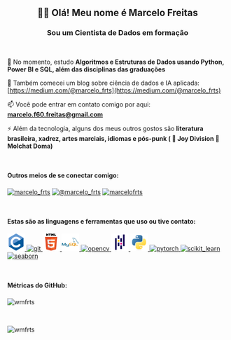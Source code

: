 

<h2 align="center">👋🏼 Olá! Meu nome é Marcelo Freitas</h2>
<h3 align="center">Sou um Cientista de Dados em formação</h3>

</br>

🌱 No momento, estudo **Algoritmos e Estruturas de Dados usando Python, Power BI e SQL, além das disciplinas das graduações**

📝 Também comecei um blog sobre ciência de dados e IA aplicada: [https://medium.com/@marcelo_frts](https://medium.com/@marcelo_frts)

📫 Você pode entrar em contato comigo por aqui: **marcelo.f60.freitas@gmail.com**

⚡ Além da tecnologia, alguns dos meus outros gostos são **literatura brasileira, xadrez, artes marciais, idiomas e pós-punk ( 🖤 Joy Division 🖤 Molchat Doma)**

</br>

<h4 align="left">Outros meios de se conectar comigo:</h4>
<p align="left">
<a href="https://twitter.com/marcelo_frts" target="blank"><img align="center" src="https://raw.githubusercontent.com/rahuldkjain/github-profile-readme-generator/master/src/images/icons/Social/twitter.svg" alt="marcelo_frts" height="30" width="40" /></a>
<a href="https://medium.com/@marcelo_frts" target="blank"><img align="center" src="https://raw.githubusercontent.com/rahuldkjain/github-profile-readme-generator/master/src/images/icons/Social/medium.svg" alt="@marcelo_frts" height="30" width="40" /></a>
<a href="https://linkedin.com/in/marcelofrts" target="blank"><img align="center" src="https://raw.githubusercontent.com/rahuldkjain/github-profile-readme-generator/master/src/images/icons/Social/linked-in-alt.svg" alt="marcelofrts" height="30" width="40" /></a>

</p>

</br>

<h4 align="left">Estas são as linguagens e ferramentas que uso ou tive contato:</h4>
<p align="left"> <a href="https://www.cprogramming.com/" target="_blank" rel="noreferrer"> <img src="https://raw.githubusercontent.com/devicons/devicon/master/icons/c/c-original.svg" alt="c" width="40" height="40"/> </a> <a href="https://git-scm.com/" target="_blank" rel="noreferrer"> <img src="https://www.vectorlogo.zone/logos/git-scm/git-scm-icon.svg" alt="git" width="40" height="40"/> </a> <a href="https://www.w3.org/html/" target="_blank" rel="noreferrer"> <img src="https://raw.githubusercontent.com/devicons/devicon/master/icons/html5/html5-original-wordmark.svg" alt="html5" width="40" height="40"/> </a> <a href="https://www.mysql.com/" target="_blank" rel="noreferrer"> <img src="https://raw.githubusercontent.com/devicons/devicon/master/icons/mysql/mysql-original-wordmark.svg" alt="mysql" width="40" height="40"/> </a> <a href="https://opencv.org/" target="_blank" rel="noreferrer"> <img src="https://www.vectorlogo.zone/logos/opencv/opencv-icon.svg" alt="opencv" width="40" height="40"/> </a> <a href="https://pandas.pydata.org/" target="_blank" rel="noreferrer"> <img src="https://raw.githubusercontent.com/devicons/devicon/2ae2a900d2f041da66e950e4d48052658d850630/icons/pandas/pandas-original.svg" alt="pandas" width="40" height="40"/> </a> <a href="https://www.python.org" target="_blank" rel="noreferrer"> <img src="https://raw.githubusercontent.com/devicons/devicon/master/icons/python/python-original.svg" alt="python" width="40" height="40"/> </a> <a href="https://pytorch.org/" target="_blank" rel="noreferrer"> <img src="https://www.vectorlogo.zone/logos/pytorch/pytorch-icon.svg" alt="pytorch" width="40" height="40"/> </a> <a href="https://scikit-learn.org/" target="_blank" rel="noreferrer"> <img src="https://upload.wikimedia.org/wikipedia/commons/0/05/Scikit_learn_logo_small.svg" alt="scikit_learn" width="40" height="40"/> </a> <a href="https://seaborn.pydata.org/" target="_blank" rel="noreferrer"> <img src="https://seaborn.pydata.org/_images/logo-mark-lightbg.svg" alt="seaborn" width="40" height="40"/> </a> </p>

</br>

<h4 align="left">Métricas do GitHub:</h4>

<p> <img align="center" src="https://github-readme-stats.vercel.app/api/top-langs?username=wmfrts&show_icons=true&locale=en&layout=compact" alt="wmfrts" /></p>

</br>

<p><img align="center" src="https://github-readme-streak-stats.herokuapp.com/?user=wmfrts&" alt="wmfrts" /></p>

</br>
